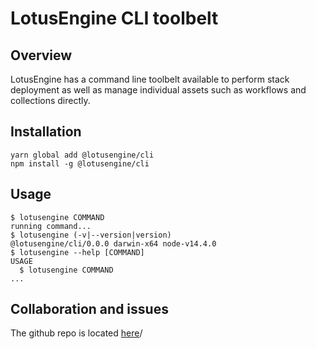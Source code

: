 # LotusEngine CLI toolbelt

## Overview

LotusEngine has a command line toolbelt available to perform stack deployment as well as manage individual assets such as workflows and collections directly.


## Installation
```
yarn global add @lotusengine/cli 
npm install -g @lotusengine/cli
```

## Usage
```
$ lotusengine COMMAND
running command...
$ lotusengine (-v|--version|version)
@lotusengine/cli/0.0.0 darwin-x64 node-v14.4.0
$ lotusengine --help [COMMAND]
USAGE
  $ lotusengine COMMAND
...
```

## Collaboration and issues

The github repo is located [here](https://github.com/lotusengine/cli)/